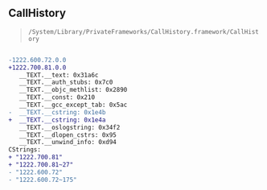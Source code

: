## CallHistory

> `/System/Library/PrivateFrameworks/CallHistory.framework/CallHistory`

```diff

-1222.600.72.0.0
+1222.700.81.0.0
   __TEXT.__text: 0x31a6c
   __TEXT.__auth_stubs: 0x7c0
   __TEXT.__objc_methlist: 0x2890
   __TEXT.__const: 0x210
   __TEXT.__gcc_except_tab: 0x5ac
-  __TEXT.__cstring: 0x1e4b
+  __TEXT.__cstring: 0x1e4a
   __TEXT.__oslogstring: 0x34f2
   __TEXT.__dlopen_cstrs: 0x95
   __TEXT.__unwind_info: 0xd94
CStrings:
+ "1222.700.81"
+ "1222.700.81~27"
- "1222.600.72"
- "1222.600.72~175"

```

